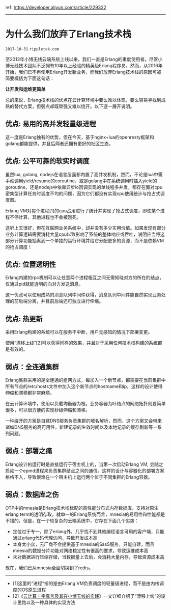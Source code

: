 ref: https://developer.aliyun.com/article/229322

----

# 为什么我们放弃了Erlang技术栈

`2017-10-31` `rippletek.com`

至2013年小博无线云端系统上线以来，我们一直是Erlang的重度使用者。尽管小博无线技术团队不乏拥有10年以上经验的精英级Erlang程序员，然而，从2016年开始，我们已不再使用Erlang开发新业务，而我们放弃Erlang技术栈的原因可被简要概括为下面这句话：

**让开发和运维更简单**

总的来说，Erlang技术栈的优点在云计算环境中要么难以体现，要么容易寻找到成熟的替代方案，但弱点却既顽强又难以绕开。以下逐一展开说明。

## 优点: 易用的高并发轻量级进程

这一度是Erlang独有的优势，但在今天，基于nginx+lua的openresty框架和golang都能提供，并且后两者还拥有更好的社区生态。

## 优点: 公平可靠的软实时调度

虽然lua, golang, nodejs在语言层面都内置了高并发机制，然而，不论是lua中需手动调用yield/resume的coroutine，或是golang中在系统调用时插入yield的goroutine，还是nodejs中依靠异步io回调实现的单线程多并发，都存在面对cpu密集型计算任务时调度不均的问题，因为它们都没有实现cpu使用统计与抢占式调度器。

Erlang VM对每个进程[1]的cpu占用进行了统计并实现了抢占式调度，即使某个进程不停计算，其他进程也不会被饿死。

这听上去很好，但在互联网业务系统中，却并没有多少实用价值。如果发现有部分业务计算逻辑需要消耗大量cpu以致影响了系统的整体响应或吞吐，说明应当将这部分计算功能抽离到一个单独的运行环境并给它分配更多的资源，而不是依赖VM的抢占调度！

## 优点: 位置透明性

Erlang内建的rpc机制可以让任意两个进程相互之间无需知晓对方的所在的结点，仅通过pid就能透明的向对方发送消息。

这一优点可以使用成熟的消息队列中间件获得，消息队列中间件能自然实现业务处理的前后端分离，并且前后端还可独立进行伸缩。

## 优点: 热更新

采用Erlang构建的系统可以在服务不中断，用户无感知的情况下部署变更。

使用“漂移上线”[2]可以获得同样的效果，并且对于采用任何技术栈构建的系统都是有效的。

## 弱点：全连通集群

Erlang集群采用的是全连通的组网方式，每加入一个新节点，都需要在当前集群中所有节点的/etc/hosts文件中加入这个新节点的hostname和ip，这样的设计使得伸缩和漂移都非常麻烦。

在云计算环境中，使用以负载均衡器为根，业务容器为叶结点的网络拓扑则要简单很多，可以很方便的实现秒级伸缩和漂移。

一种绕开的方案是自建DNS服务负责集群的域名解析，然而，这个方案又会带来诸如DNS服务的高可用性，新建记录的生效时间以及本地记录的缓存刷新等一系列问题。

## 弱点：部署之痛

Erlang设计的运行时是直接运行于宿主机上的，当第一次启动Erlang VM, 会随之启动一个epmd进程来负责集群结点之间的通信。这样的设计与容器化的部署方案格格不入，导致很难在一个宿主机上运行两个位于不同集群的Erlang容器。

## 弱点：数据库之伤

OTP中的mnesia是Erlang技术栈标配的高性能分布式内存数据库，支持对原生erlang term的透明存取，就单一的Erlang系统而言，mnesia的易用性和性能都是不错的。但是，在一个较复杂的云端系统中，它存在下面几个劣势：

- 定位过于专一，除了erlang外，几乎找不到其他编程语言可用的客户端，只能通过erlang代码代理访问，导致开发成本高
- 本身太小众，云厂商不会提供基于mnesia的SasS服务，只能自建，而且mnesia的数据分片功能对网络稳定性有很高的要求，导致运维成本高
- 未对数据进行压缩存储，当数据量上去后，会消耗大量内存，导致资源成本高

现在，我们已从mnesia全面切换到了redis。

---

- [1]这里的“进程”指的是由Erlang VM负责调度的轻量级进程，而不是由内核调度的OS原生进程
- [2]《[云计算十字真言及其在小博无线的实践](https://yq.aliyun.com/articles/62686)》一文详细介绍了“漂移上线”的设计思路以及一种具体的实现方法

